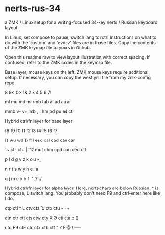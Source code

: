 # nerts-rus-34
a ZMK / Linux setup for a writing-focused 34-key nerts / Russian keyboard layout

In Linux, set compose to pause, switch lang to rctrl
Instructions on what to do with the 'custom' and 'evdev' files are in those files. Copy the contents of the ZMK keymap file to yours in Github. 

Open this readme raw to view layout illustration with correct spacing. If confused, refer to the ZMK codes in the keymap file.

Base layer, mouse keys on the left. ZMK mouse keys require additional setup. If necessary, you can copy the west.yml file from my zmk-config repo.

8   9<  0>  1&  2     3   4   5   6   7!

ml  mu  md  mr  rmb   tab al  ad  au  ar

mmb v-  v+  lmb ,     .   hm  pd  pu  ed
                ctl

Hybrid ctrl/fn layer for base layer

f8  f9  f0  f1  f2    f3  f4  f5  f6  f7

[{  wu  wd  ]}  f11   esc cal cad cau car

`~  ct- ct+ \|  f12   mut chm cpd cpu ced
                ctl

p   l   d   g   v     z   k   o   u   -_

n   r   t   s   w     y   h   e   i   a

q   j   m   c   x     b   f   '"  ,?  ./


Hybrid ctrl/fn layer for alpha layer. Here, nerts chars are below Russian. ^ is compose, L switch lang. You probably don't need F9 and ctrl-enter here like I do.

ctp ctl ^   L   ctv   ctz Ъ   cto ctu -
                          =+

ctn ctr ctt cts ctw   cty X   Э   cti cta
                          ;:  ()

ctq F9  ctE  ctc ctx   ctb ctf "   ?   Ё
                              @   !   –—

